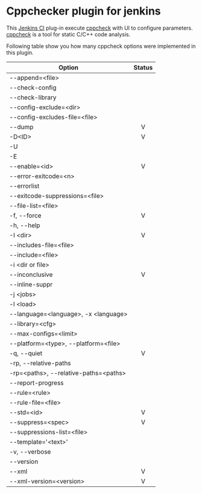 # Cppchecker plugin for jenkins
This [Jenkins CI](http://jenkins-ci.org/) plug-in execute [cppcheck](http://cppcheck.sourceforge.net/) with UI to configure parameters. [cppcheck](http://cppcheck.sourceforge.net/) is a tool for static C/C++ code analysis.

Following table show you how many cppcheck options were implemented in this plugin.

Option                                  | Status
------                                  | :----:
--append=\<file>                        |
--check-config                          |
--check-library                         |
--config-exclude=\<dir>                 |
--config-excludes-file=\<file>          |
--dump                                  | V
-D\<ID>                                 | V
-U<ID>                                  |
-E                                      |
--enable=\<id>                          | V
--error-exitcode=\<n>                   |
--errorlist                             |
--exitcode-suppressions=\<file>         |
--file-list=\<file>                     |
-f, --force                             | V
-h, --help                              |
-I \<dir>                               | V
--includes-file=\<file>                 |
--include=\<file>                       |
-i \<dir or file>                       |
--inconclusive                          | V
--inline-suppr                          |
-j \<jobs>                              |
-l \<load>                              |
--language=\<language>, -x \<language>  |
--library=\<cfg>                        |
--max-configs=\<limit>                  |
--platform=\<type>, --platform=\<file>  |
-q, --quiet                             | V
-rp, --relative-paths                   |
-rp=\<paths>, --relative-paths=\<paths> |
--report-progress                       |
--rule=\<rule>                          |
--rule-file=\<file>                     |
--std=\<id>                             | V
--suppress=\<spec>                      | V
--suppressions-list=\<file>             |
--template='\<text>'                    |
-v, --verbose                           |
--version                               |
--xml                                   | V
--xml-version=\<version>                | V
